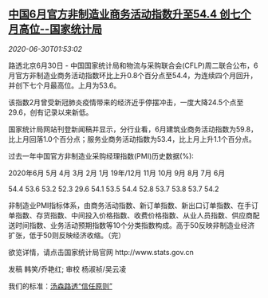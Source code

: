 <!--1593483795000-->
[中国6月官方非制造业商务活动指数升至54.4 创七个月高位--国家统计局](https://cn.reuters.com/article/china-june-service-pmi-0630-idCNKBS24106Z)
------

<div><i>2020-06-30T01:53:02</i></div><div class="StandardArticleBody_body"><p>路透北京6月30日 - 中国国家统计局和物流与采购联合会(CFLP)周二联合公布，6月官方非制造业商务活动指数环比上升0.8个百分点至54.4，为连续四个月回升，并创下七个月最高位。上月为53.6。 </p><p>该指数2月曾受新冠肺炎疫情带来的经济近乎停摆冲击，一度大降24.5个点至29.6，创有记录以来新低。 </p><p>国家统计局网站刊登新闻稿并显示，分行业看，6月建筑业商务活动指数为59.8，比上月回落1.0个百分点；服务业商务活动指数为53.4，比上月上升1.1个百分点。 </p><p>过去一年中国官方非制造业采购经理指数(PMI)历史数据(%):     </p><p>           2020年6月   5月    4月    3月     2月    1月    19年/12月    11月   10月   9月    8月    7月    6月           </p><p>           54.4      53.6  53.2  52.3   29.6  54.1    53.5     54.4  52.8  53.7  53.8  53.7  54.2           </p><p>非制造业PMI指标体系，由商务活动指数、新订单指数、新出口订单指数、在手订单指数、存货指数、中间投入价格指数、收费价格指数、从业人员指数、供应商配送时间指数、业务活动预期指数等10个分类指数构成。高于50反映非制造业经济扩张，低于50则反映经济收缩。（完）   </p><p>欲览详情，请点击国家统计局官网  http://www.stats.gov.cn </p><div class="Attribution_container"><div class="Attribution_attribution"><p class="Attribution_content">发稿 韩笑/乔艳红; 审校 杨淑祯/吴云凌 </p></div></div><div class="StandardArticleBody_trustBadgeContainer"><span class="StandardArticleBody_trustBadgeTitle">我们的标准：</span><span class="trustBadgeUrl"><a href="https://www.thomsonreuters.cn/content/dam/openweb/documents/pdf/china/brochures/about-us-1.pdf">汤森路透“信任原则”</a></span></div></div>
